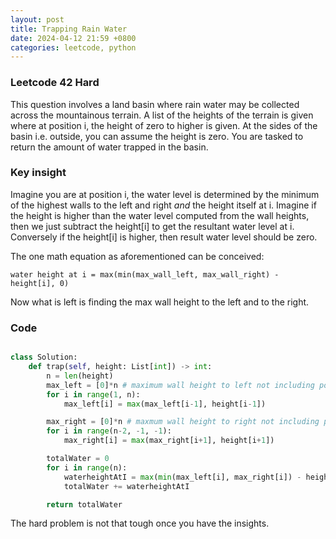 ```yaml
---
layout: post
title: Trapping Rain Water
date: 2024-04-12 21:59 +0800
categories: leetcode, python
---
```


### Leetcode 42 Hard

This question involves a land basin where rain water may be collected across the mountainous terrain. A list of the heights of the terrain is given where at position i, the height of zero to higher is given. At the sides of the basin i.e. outside, you can assume the height is zero. You are tasked to return the amount of water trapped in the basin.

### Key insight

Imagine you are at position i, the water level is determined by the minimum of the highest walls to the left and right *and* the height itself at i. Imagine if the height is higher than the water level computed from the wall heights, then we just subtract the height[i] to get the resultant water level at i. Conversely if the height[i] is higher, then result water level should be zero.

The one math equation as aforementioned can be conceived: 

```
water height at i = max(min(max_wall_left, max_wall_right) - height[i], 0)

```

Now what is left is finding the max wall height to the left and to the right.

### Code 

```python

class Solution:
    def trap(self, height: List[int]) -> int:
        n = len(height)
        max_left = [0]*n # maximum wall height to left not including position i
        for i in range(1, n):
            max_left[i] = max(max_left[i-1], height[i-1])

        max_right = [0]*n # maxmum wall height to right not including position i
        for i in range(n-2, -1, -1):
            max_right[i] = max(max_right[i+1], height[i+1])

        totalWater = 0
        for i in range(n):
            waterheightAtI = max(min(max_left[i], max_right[i]) - height[i], 0)
            totalWater += waterheightAtI

        return totalWater
```

The hard problem is not that tough once you have the insights.